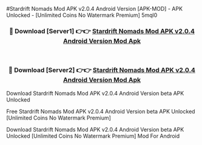 #Stardrift Nomads Mod APK v2.0.4 Android Version [APK-MOD] - APK Unlocked - [Unlimited Coins No Watermark Premium] 5mql0



<div align="center">

<h3>🔴 Download [Server1] 👉👉 <a href="https://momento.my/?title=Stardrift_Nomads_Mod_APK_v2.0.4_Android_Version">Stardrift Nomads Mod APK v2.0.4 Android Version Mod Apk</a></h3><br>

<h3>🔴 Download [Server2] 👉👉 <a href="https://momento.my/?title=Stardrift_Nomads_Mod_APK_v2.0.4_Android_Version">Stardrift Nomads Mod APK v2.0.4 Android Version Mod Apk</a></h3>
</div>



Download Stardrift Nomads Mod APK v2.0.4 Android Version beta APK Unlocked

Free Stardrift Nomads Mod APK v2.0.4 Android Version beta APK Unlocked [Unlimited Coins No Watermark Premium]

Download Stardrift Nomads Mod APK v2.0.4 Android Version beta APK Unlocked [Unlimited Coins No Watermark Premium] Mod For Android
